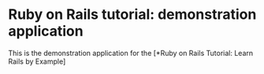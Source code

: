 # Ruby on Rails tutorial: demonstration application

This is the demonstration application for the [*Ruby on Rails Tutorial: Learn Rails by Example]